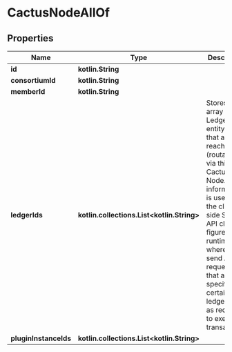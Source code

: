 
# CactusNodeAllOf

## Properties
Name | Type | Description | Notes
------------ | ------------- | ------------- | -------------
**id** | **kotlin.String** |  | 
**consortiumId** | **kotlin.String** |  | 
**memberId** | **kotlin.String** |  | 
**ledgerIds** | **kotlin.collections.List&lt;kotlin.String&gt;** | Stores an array of Ledger entity IDs that are reachable (routable) via this Cactus Node. This information is used by the client side SDK API client to figure out at runtime where to send API requests that are specific to a certain ledger such as requests to execute transactions. | 
**pluginInstanceIds** | **kotlin.collections.List&lt;kotlin.String&gt;** |  | 



